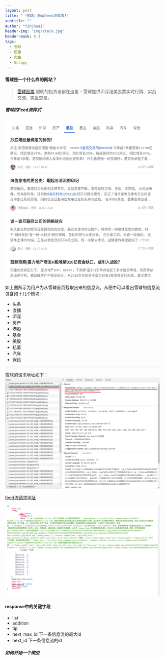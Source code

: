 ```yaml
---
layout: post
title: "「雪球」新闻feed流爬虫!"
subtitle: ""
author: "YinShuai"
header-img: "img/stock.jpg"
header-mask: 0.3
tags:
  - 雪球
  - 股票
  - 爬虫
  - Scrapy
---
```

#### 雪球是一个什么样的网站？
> [雪球股票](https://xueqiu.com),聪明的投资者都在这里 - 雪球提供沪深港美股票实时行情、实战交流、实盘交易。



##### 雪球的Feed流样式
![avatar](/img/xueqiu_feed_spider/pic_of_feed.png)

如上图所示为用户为从雪球首页截取出来的信息流，从图中可以看出雪球的信息流包含如下几个模块:
* 头条
* 直播
* 沪深
* 房产
* 港股
* 基金
* 美股
* 私募
* 汽车
* 保险

---  
雪球的请求地址如下：
![avatar](/img/xueqiu_feed_spider/request.png)


 [feed流请求地址](https://xueqiu.com/v4/statuses/public_timeline_by_category.json?since_id=-1&max_id=-1&count=10&category=104)


![avatar](/img/xueqiu_feed_spider/data_sample.png)
#### response中的关键字段
* list
* addition
* tip
* next_max_id 下一条信息流的最大id
* next_id 下一条信息流的id

##### 如何开始一个爬虫
